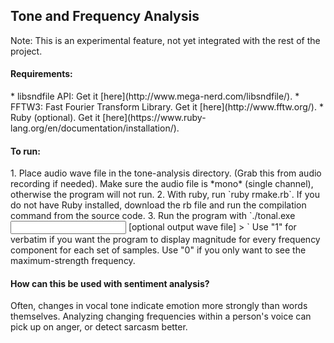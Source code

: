 <h2> Tone and Frequency Analysis </h2>
Note: This is an experimental feature, not yet integrated with the rest of the project.

<h4> Requirements: </h4>
* libsndfile API: Get it [here](http://www.mega-nerd.com/libsndfile/).
* FFTW3: Fast Fourier Transform Library. Get it [here](http://www.fftw.org/).
* Ruby (optional). Get it [here](https://www.ruby-lang.org/en/documentation/installation/).

<h4> To run: </h4>
1. Place audio wave file in the tone-analysis directory. (Grab this from audio recording if needed). Make sure the audio
file is *mono* (single channel), otherwise the program will not run.
2. With ruby, run `ruby rmake.rb`. If you do not have Ruby installed, download the rb file and run the compilation
command from the source code.
3. Run the program with
`./tonal.exe <input wave file> <verbatim = 0 or 1> [optional output wave file] > <redirected output file name>`
Use "1" for verbatim if you want the program to display magnitude for every frequency component for each set of samples. Use "0" if you only want to see the maximum-strength frequency.

<h4> How can this be used with sentiment analysis? </h4>
Often, changes in vocal tone indicate emotion more strongly than words themselves. Analyzing changing frequencies within a person's voice can pick up on anger, or detect sarcasm better.
